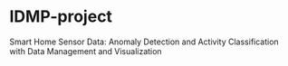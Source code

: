 # IDMP-project
Smart Home Sensor Data: Anomaly Detection and Activity Classification with Data Management and Visualization
